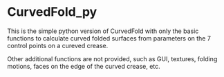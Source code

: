 # CurvedFold_py

This is the simple python version of CurvedFold with only the basic functions to calculate curved folded surfaces from parameters on the 7 control points on a cureved crease.

Other additional functions are not provided, such as GUI, textures, folding motions, faces on the edge of the curved crease, etc.
